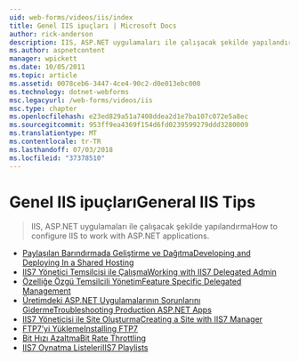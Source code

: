 ```yaml
---
uid: web-forms/videos/iis/index
title: Genel IIS ipuçları | Microsoft Docs
author: rick-anderson
description: IIS, ASP.NET uygulamaları ile çalışacak şekilde yapılandırma
ms.author: aspnetcontent
manager: wpickett
ms.date: 10/05/2011
ms.topic: article
ms.assetid: 0078ceb6-3447-4ce4-90c2-d0e013ebc000
ms.technology: dotnet-webforms
msc.legacyurl: /web-forms/videos/iis
msc.type: chapter
ms.openlocfilehash: e23ed829a51a7408ddea2d1e7ba107c072e5a8ec
ms.sourcegitcommit: 953ff9ea4369f154d6fd0239599279ddd3280009
ms.translationtype: MT
ms.contentlocale: tr-TR
ms.lasthandoff: 07/03/2018
ms.locfileid: "37378510"
---
```

<a name="general-iis-tips"></a><span data-ttu-id="0719f-103">Genel IIS ipuçları</span><span class="sxs-lookup"><span data-stu-id="0719f-103">General IIS Tips</span></span>
====================
> <span data-ttu-id="0719f-104">IIS, ASP.NET uygulamaları ile çalışacak şekilde yapılandırma</span><span class="sxs-lookup"><span data-stu-id="0719f-104">How to configure IIS to work with ASP.NET applications.</span></span>


- [<span data-ttu-id="0719f-105">Paylaşılan Barındırmada Geliştirme ve Dağıtma</span><span class="sxs-lookup"><span data-stu-id="0719f-105">Developing and Deploying In a Shared Hosting</span></span>](developing-and-deploying-in-a-shared-hosting.md)
- [<span data-ttu-id="0719f-106">IIS7 Yönetici Temsilcisi ile Çalışma</span><span class="sxs-lookup"><span data-stu-id="0719f-106">Working with IIS7 Delegated Admin</span></span>](working-with-iis7-deligated-admin.md)
- [<span data-ttu-id="0719f-107">Özelliğe Özgü Temsilcili Yönetim</span><span class="sxs-lookup"><span data-stu-id="0719f-107">Feature Specific Delegated Management</span></span>](feature-specific-delegated-management.md)
- [<span data-ttu-id="0719f-108">Üretimdeki ASP.NET Uygulamalarının Sorunlarını Giderme</span><span class="sxs-lookup"><span data-stu-id="0719f-108">Troubleshooting Production ASP.NET Apps</span></span>](troubleshooting-production-aspnet-apps.md)
- [<span data-ttu-id="0719f-109">IIS7 Yöneticisi ile Site Oluşturma</span><span class="sxs-lookup"><span data-stu-id="0719f-109">Creating a Site with IIS7 Manager</span></span>](creating-a-site-with-iis7-manager.md)
- [<span data-ttu-id="0719f-110">FTP7’yi Yükleme</span><span class="sxs-lookup"><span data-stu-id="0719f-110">Installing FTP7</span></span>](installing-ftp7.md)
- [<span data-ttu-id="0719f-111">Bit Hızı Azaltma</span><span class="sxs-lookup"><span data-stu-id="0719f-111">Bit Rate Throttling</span></span>](bit-rate-throttling.md)
- [<span data-ttu-id="0719f-112">IIS7 Oynatma Listeleri</span><span class="sxs-lookup"><span data-stu-id="0719f-112">IIS7 Playlists</span></span>](iis7-playlists.md)
